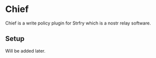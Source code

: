 # Chief

Chief is a write policy plugin for Strfry which is a nostr relay software.

## Setup

Will be added later.
